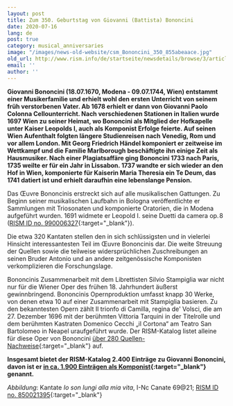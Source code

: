 ```yaml
---
layout: post
title: Zum 350. Geburtstag von Giovanni (Battista) Bononcini
date: 2020-07-16
lang: de
post: true
category: musical_anniversaries
image: "/images/news-old-website/csm_Bononcini_350_855abeaace.jpg"
old_url: http://www.rism.info/de/startseite/newsdetails/browse/3/article/64/giovanni-battista-bononcinis-350th-birthday.html
email: ''
author: ''
---
```

**Giovanni Bononcini (18.07.1670, Modena - 09.07.1744, Wien) entstammt einer Musikerfamilie und erhielt wohl den ersten Unterricht von seinem früh verstorbenen Vater. Ab 1678 erhielt er dann von Giovanni Paolo Colonna Cellounterricht. Nach verschiedenen Stationen in Italien wurde 1697 Wien zu seiner Heimat, wo Bononcini als Mitglied der Hofkapelle unter Kaiser Leopolds I[.](https://de.wikipedia.org/wiki/Leopold_I._(HRR)) auch als Komponist Erfolge feierte. Auf seinen Wien Aufenthalt folgten längere Studienreisen nach Venedig, Rom und vor allem London. Mit Georg Friedrich Händel komponiert er zeitweise im Wettkampf und die Familie Marlborough beschäftigte ihn einige Zeit als Hausmusiker. Nach einer Plagiatsaffäre ging Bononcini 1733 nach Paris, 1735 weilte er für ein Jahr in Lissabon. 1737 wandte er sich wieder an den Hof in Wien, komponierte für Kaiserin Maria Theresia ein Te Deum, das 1741 datiert ist und erhielt daraufhin eine lebenslange Pension.**

Das Œuvre Bononcinis erstreckt sich auf alle musikalischen Gattungen. Zu Beginn seiner musikalischen Laufbahn in Bologna veröffentlichte er Sammlungen mit Triosonaten und komponierte Oratorien, die in Modena aufgeführt wurden. 1691 widmete er Leopold I. seine Duetti da camera op. 8 ([RISM ID no. 990006327](https://opac.rism.info/search?id=990006327&View=rism){:target="_blank"}).

Die etwa 320 Kantaten stellen den in sich schlüssigsten und in vielerlei Hinsicht interessantesten Teil im Œuvre Bononcinis dar. Die weite Streuung der Quellen sowie die teilweise widersprüchlichen Zuschreibungen an seinen Bruder Antonio und an andere zeitgenössische Komponisten verkomplizieren die Forschungslage.

Bononcinis Zusammenarbeit mit dem Librettisten Silvio Stampiglia war nicht nur für die Wiener Oper des frühen 18. Jahrhundert äußerst gewinnbringend. Bononcinis Opernproduktion umfasst knapp 30 Werke, von denen etwa 10 auf einer Zusammenarbeit mit Stampiglia basieren. Zu den bekanntesten Opern zählt Il trionfo di Camilla, regina de' Volsci, die am 27. Dezember 1696 mit der berühmten Vittoria Tarquini in der Titelrolle und dem berühmten Kastraten Domenico Cecchi „il Cortona“ am Teatro San Bartolomeo in Neapel uraufgeführt wurde. Der RISM-Katalog listet alleine für diese Oper von Bononcini [über 280 Quellen-Nachweise](https://opac.rism.info/search?View=rism&author=bononcini+giovanni&title=trionfo+camilla+volsci){:target="_blank"} auf.

**Insgesamt bietet der RISM-Katalog 2.400 Einträge zu Giovanni Bononcini, davon ist er [in ca. 1.900 Einträgen als Komponist](https://opac.rism.info/metaopac/perma.do;jsessionid=3213172D11BC04DAE0D26B50E2C612C8.touch02?v=rism&q=-1%3d%22pe20000426%22){:target="_blank"} genannt.**


_Abbildung_: Kantate _Io son lungi alla mia vita_, I-Nc Canate 69@21; [RISM ID no. 850021395](https://opac.rism.info/search?id=850021395&View=rism){:target="_blank"}
